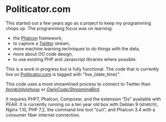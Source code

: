 # Politicator.com
This started out a few years ago as a project to keep my programming chops up. The programming focus was on learning:

* the [Phalcon](https://phalconphp.com/) framework,
* to capture a [Twitter](https://twitter.com) stream,
* more machine learning techniques to do things with the data,
* more about OO code design,
* to use existing PHP and Javascript libraries where possible.

This is a work in progress but is fully functional. The code that is currently live on [Politicator.com](http://politicator.com) is tagged with "live_{date_time}".

This code uses a more streamlined process to connect to Twitter than [*fennb/phirehose*](https://github.com/fennb/phirehose) or [*OwlyCode/StreamingBird*](https://github.com/OwlyCode/StreamingBird).

It requires PHP7, Phalcon, Composer, and the extension “Ds” available with PEAR. It is currently running on a ten year old box with Debian 9 (stretch), Nginx 1.10, PHP 7.2, the command line tool “curl”, and Phalcon 3.4 with a consumer fiber internet connection.
